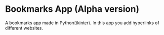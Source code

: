 # Bookmarks App (Alpha version)
A bookmarks app made in Python(tkinter).
In this app you add hyperlinks of different websites.

